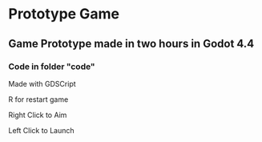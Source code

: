# Prototype Game
## Game Prototype made in two hours in Godot 4.4

### Code in folder "code"

Made with GDSCript

R for restart game

Right Click to Aim

Left Click to Launch

